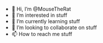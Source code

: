 - 👋 Hi, I’m @MouseTheRat
- 👀 I’m interested in stuff
- 🌱 I’m currently learning stuff
- 💞️ I’m looking to collaborate on stuff
- 📫 How to reach me stuff
<!---
MouseTheRat/MouseTheRat is a ✨ special ✨ repository because its `README.md` (this file) appears on your GitHub profile.
You can click the Preview link to take a look at your changes.
--->
